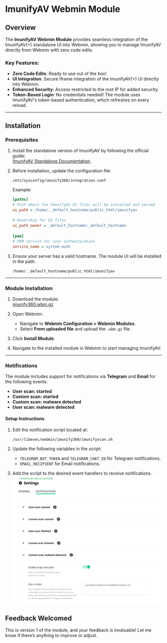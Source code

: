 # ImunifyAV Webmin Module

## Overview
The **ImunifyAV Webmin Module** provides seamless integration of the ImunifyAV(+) standalone UI into Webmin, allowing you to manage ImunifyAV directly from Webmin with zero code edits.

### Key Features:
- **Zero Code Edits**: Ready to use out of the box!
- **UI Integration**: Secure iframe integration of the ImunifyAV(+) UI directly into Webmin.
- **Enhanced Security**: Access restricted to the root IP for added security.
- **Token-Based Login**: No credentials needed! The module uses ImunifyAV's token-based authentication, which refreshes on every reload.

---

## Installation

### Prerequisites
1. Install the standalone version of ImunifyAV by following the official guide:  
   [ImunifyAV Standalone Documentation](https://docs.imunify360.com/imunifyav/stand_alone_mode/).

2. Before installation, update the configuration file:
   ```
   /etc/sysconfig/imunify360/integration.conf
   ```
   Example:
   ```ini
   [paths]
   # Path where the ImunifyAV UI files will be installed and served
   ui_path = /home/._default_hostname/public_html/imunifyav

   # Ownership for UI files
   ui_path_owner = _default_hostname:_default_hostname

   [pam]
   # PAM service for user authentication
   service_name = system-auth
   ```

3. Ensure your server has a valid hostname. The module UI will be installed in the path:
   ```
   /home/._default_hostname/public_html/imunifyav
   ```

---

### Module Installation
1. Download the module:  
   [imunify360.wbm.gz](https://raw.githubusercontent.com/iq-hosting/imunifyav-webmin-module/main/imunify360.wbm.gz)

2. Open Webmin:
   - Navigate to **Webmin Configuration > Webmin Modules**.
   - Select **From uploaded file** and upload the `.wbm.gz` file.

3. Click **Install Module**.

4. Navigate to the installed module in Webmin to start managing ImunifyAV.

---

### Notifications

The module includes support for notifications via **Telegram** and **Email** for the following events:
- **User scan: started**
- **Custom scan: started**
- **Custom scan: malware detected**
- **User scan: malware detected**

#### Setup Instructions
1. Edit the notification script located at:
   ```
   /usr/libexec/webmin/imunify360/imunifyscan.sh
   ```
2. Update the following variables in the script:
   - `TELEGRAM_BOT_TOKEN` and `TELEGRAM_CHAT_ID` for Telegram notifications.
   - `EMAIL_RECIPIENT` for Email notifications.

3. Add the script to the desired event handlers to receive notifications.
![Notifications Screenshot](https://github.com/iq-hosting/imunifyav-webmin-module/blob/main/Notifications.jpg?raw=true)


## Feedback Welcomed
This is version 1 of the module, and your feedback is invaluable! Let me know if there’s anything to improve or adjust. 

